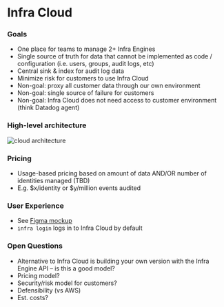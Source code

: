 # Infra Cloud

### Goals
* One place for teams to manage 2+ Infra Engines
* Single source of truth for data that cannot be implemented as code / configuration (i.e. users, groups, audit logs, etc)
* Central sink & index for audit log data
* Minimize risk for customers to use Infra Cloud
* Non-goal: proxy all customer data through our own environment
* Non-goal: single source of failure for customers
* Non-goal: Infra Cloud does not need access to customer environment (think Datadog agent)

### High-level architecture
![cloud architecture](https://user-images.githubusercontent.com/251292/114212823-42047380-9930-11eb-89ad-95225724c315.png)

### Pricing
* Usage-based pricing based on amount of data AND/OR number of identities managed (TBD)
* E.g. $x/identity or $y/million events audited

### User Experience
* See [Figma mockup](https://www.figma.com/file/WjpyKmfMHeUapLDWRVYb1G/Cloud-User-Flow?node-id=0%3A1)
* `infra login` logs in to Infra Cloud by default

### Open Questions
* Alternative to Infra Cloud is building your own version with the Infra Engine API – is this a good model?
* Pricing model?
* Security/risk model for customers?
* Defensibility (vs AWS)
* Est. costs?
